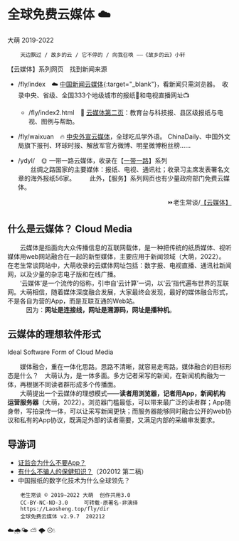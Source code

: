 全球免费云媒体 ☁️
================
大萌	2019-2022
<meta property="og:type" content="website" />
<meta property="og:site_name" content="老生常谈" />
<meta property="og:url" content="https://Laosheng.top/fly/dir" />

		天边飘过 / 故乡的云 / 它不停的 / 向我召唤 ——《故乡的云》小轩

【云媒体】系列网页　找到新闻来源  

  + /fly/index　☁️ [中国新闻云媒体](.){:target="_blank"}，看新闻只需浏览器。　收录中央、省级、全国333个地级城市的报纸📰和电视直播网址📺
    - /fly/index2.html　📜️ [云媒体第二页](index2.html)：教育台与科技报、县区级报纸与电视、图例与帮助。

  + /fly/waixuan　🔥 [中央外宣云媒体](waixuan)，全球吃瓜学外语。 ChinaDaily、中国外文局旗下报刊、环球时报、解放军官方微博、明星微博粉丝榜……

  + /ydyl/　🌞 一带一路云媒体，收录在【[一带一路](../ydyl/dir)】系列  
　　丝绸之路国家的主要媒体：报纸、电视、通讯社；收录习主席发表署名文章的海外报纸56家。
　　此外，【服务】系列网页也有少量政府部门免费云媒体。

<div align="right">
⏩老生常谈/<a href="https://Laosheng.top/fly/dir" target="_top">【云媒体】</a>
</div>

什么是云媒体？ Cloud Media
-------------------------
　　云媒体是指面向大众传播信息的互联网载体，是一种把传统的纸质媒体、视听媒体用web网站融合在一起的新型媒体，主要应用于新闻领域（大萌，2022）。 在老生常谈网站中，大萌收录的云媒体网址包括：数字报、电视直播、通讯社新闻网，以及少量的杂志电子版和在线广播。  
　　‘云媒体’是一个流传的俗称，引申自‘云计算’一词，以‘云’指代遍布世界的互联网。大萌相信，随着媒体深度融合发展，大家最终会发现，最好的媒体融合形式，不是各自为营的App，而是互联互通的Web站。  
　　　因为：<b>网址是连接线，网址是溯源码，网址是播种机</b>。


云媒体的理想软件形式
--------------------
Ideal Software Form of Cloud Media

　　媒体融合，重在一体化思路。思路不清晰，就容易走弯路。媒体融合的目标形态是什么？　大萌认为，是一体多面。多方记者采写的新闻，在新闻机构融为一体，再根据不同读者群形成多个传播面。  
　　大萌提出一个云媒体的理想模式——<b>读者用浏览器，记者用App，新闻机构运营服务器</b>（大萌，2022）。浏览器门槛最低，可以带来最广泛的读者群；App随身带，写拍录传一体，可以让采写新闻更快；而服务器能够同时融合公开的web协议和私有的App协议，既满足外部的读者需要，又满足内部的采编审发要求。


导游词
------

+ [证监会为什么不要App？](../c/8-证券信息披露的法定媒体.txt)
+ [有什么不骗人的保健知识？](../c/6-权威的医疗保健类报纸.txt)（202012 第二稿）
+ 中国报纸的数字化技术为什么全球领先？


```
	老生常谈 © 2019~2022 大萌  创作共用3.0
	CC-BY-NC-ND-3.0 	可转载-原署名-非演绎
	https://Laosheng.top/fly/dir
	全球免费云媒体 v2.9.7	202212
```

<!-- Global site tag (gtag.js) - Google Analytics -->
<script async src="https://www.googletagmanager.com/gtag/js?id=UA-179794713-1"></script>
<script>  window.dataLayer = window.dataLayer || [];
  function gtag(){dataLayer.push(arguments);}
  gtag('js', new Date());  gtag('config', 'UA-179794713-1');
</script>
☁️🌧️🌤 ⛅ 🌩 ⊙💧
